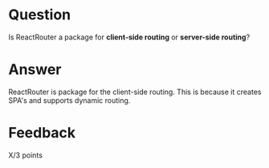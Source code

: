 # Question

Is ReactRouter a package for **client-side routing** or **server-side routing**?

# Answer
ReactRouter is  package for the client-side routing. This is because it creates SPA's and supports dynamic routing.



# Feedback

X/3 points